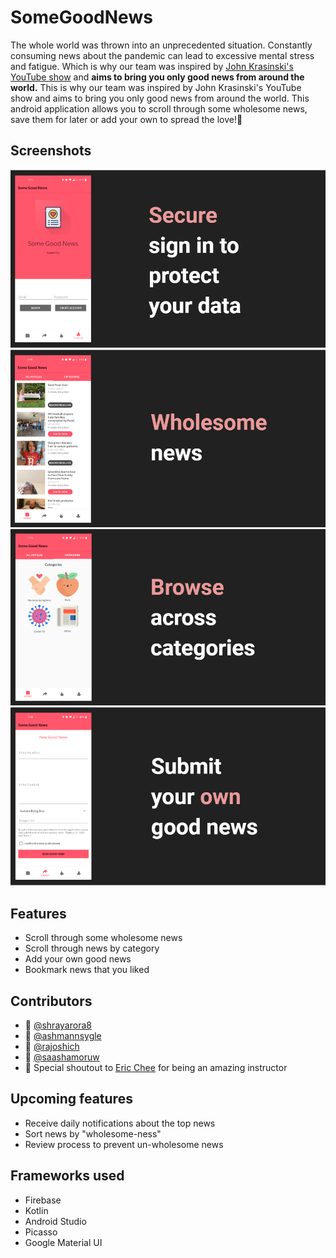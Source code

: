 # SomeGoodNews
The whole world was thrown into an unprecedented situation.
Constantly consuming news about the pandemic can lead to excessive mental stress and fatigue.
Which is why our team was inspired by [John Krasinski's YouTube show](https://www.youtube.com/channel/UCOe_y6KKvS3PdIfb9q9pGug)
and **aims to bring you only good news from around the world.**
This is why our team was inspired by John Krasinski's YouTube show and aims to bring you only good news from around the world. This android application allows you to scroll through some wholesome news, save them for later or add your own to spread the love!:revolving_hearts:

## Screenshots
![](imgs/feature1.png)
![](imgs/feature2.png)
![](imgs/feature3.png)
![](imgs/feature4.png)
## Features
- Scroll through some wholesome news
- Scroll through news by category
- Add your own good news
- Bookmark news that you liked

## Contributors
- :man: [@shrayarora8](https://github.com/shrayarora8)
- :man: [@ashmannsygle](https://github.com/ashmannsyngle)
- :woman: [@rajoshich](https://github.com/rajoshich)
- :woman: [@saashamoruw](https://github.com/saashamoruw)
- :purple_heart: Special shoutout to [Eric Chee](https://github.com/echeeUW) for being an amazing instructor

## Upcoming features
- Receive daily notifications about the top news
- Sort news by "wholesome-ness"
- Review process to prevent un-wholesome news

## Frameworks used
- Firebase
- Kotlin
- Android Studio
- Picasso
- Google Material UI
